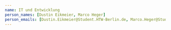 ```yaml
---
name: IT und Entwicklung
person_names: [Dustin Eikmeier, Marco Heger]
person_emails: [Dustin.Eikmeier@Student.HTW-Berlin.de, Marco.Heger@Student.HTW-Berlin.de]
---
```

